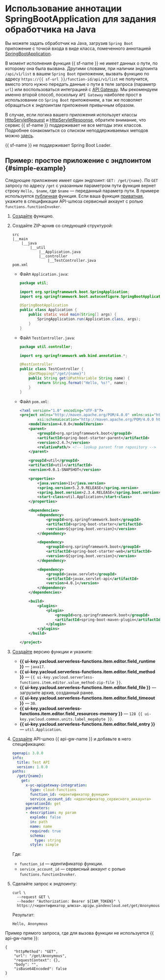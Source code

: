 # Использование аннотации SpringBootApplication для задания обработчика на Java

Вы можете задать обработчик на Java, загрузив `Spring Boot` приложение с точкой входа в виде класса, помеченного аннотацией [SpringBootApplication](https://docs.spring.io/spring-boot/docs/current/api/org/springframework/boot/autoconfigure/SpringBootApplication.html).

В момент исполнения функция {{ sf-name }} не имеет данных о пути, по которому она была вызвана. Другими словами, при наличии эндпоинта `/api/v1/list` в вашем `Spring Boot` приложении, вызвать функцию по адресу `https://{{ sf-url }}/function-id/api/v1/list` не получится, вместо этого нужно передать данные о пути в теле запроса (параметр `url`) или воспользоваться интеграцией с [API Gateway](../../../../api-gateway/quickstart/index.md). Мы рекомендуем именно второй способ, поскольку `API Gateway` наиболее прост в использовании со `Spring Boot` приложением, а так же позволяет обращаться к эндпоинтам приложения привычным образом.

В случае, если логика вашего приложения использует классы [HttpServletRequest](https://docs.oracle.com/javaee/7/api/javax/servlet/http/HttpServletRequest.html) и [HttpServletResponse](https://docs.oracle.com/javaee/7/api/javax/servlet/http/HttpServletResponse.html), обратите внимание, что сервис {{ sf-name }} поддерживает не все методы этих классов. Подробнее ознакомиться со списком неподдерживаемых методов можно [здесь](servlet-api.md#unsupported).

{{ sf-name }} не поддерживает Spring Boot Loader.



## Пример: простое приложение с эндпоинтом {#simple-example}

Следующее приложение имеет один эндпоинт: `GET: /get/{name}`. По `GET` запросу по адресу `/get` с указанным параметром пути функция вернет строку `Hello, $name`, где `$name` — переданный параметр пути. В примере используется [публичная](../../../operations/function/function-public.md) функция. Если ваша функция [приватная](../../../operations/function/function-private.md), укажите в спецификации API-шлюза сервисный аккаунт с ролью `functions.functionInvoker`.

1. [Создайте](../../../operations/function/function-create.md) функцию.

1. Создайте ZIP-архив со следующей структурой:

    ```text
    src
    |__main
        |__java
            |__util
                |__Application.java
                |__controller
                    |__TestController.java
    pom.xml
    ```

    * Файл `Application.java`:

      ```java
      package util;

      import org.springframework.boot.SpringApplication;
      import org.springframework.boot.autoconfigure.SpringBootApplication;

      @SpringBootApplication
      public class Application {
          public static void main(String[] args) {
              SpringApplication.run(Application.class, args);
          }
      }
      ```

    * Файл `TestController.java`:

      ```java
      package util.controller;

      import org.springframework.web.bind.annotation.*;

      @RestController
      public class TestController {
          @GetMapping("/get/{name}")
          public String get(@PathVariable String name) {
              return String.format("Hello, %s!", name);
          }
      }
      ```

    * Файл `pom.xml`:

      ```xml
      <?xml version="1.0" encoding="UTF-8"?>
      <project xmlns="http://maven.apache.org/POM/4.0.0" xmlns:xsi="http://www.w3.org/2001/XMLSchema-instance"
              xsi:schemaLocation="http://maven.apache.org/POM/4.0.0 https://maven.apache.org/xsd/maven-4.0.0.xsd">
          <modelVersion>4.0.0</modelVersion>
          <parent>
              <groupId>org.springframework.boot</groupId>
              <artifactId>spring-boot-starter-parent</artifactId>
              <version>2.4.7</version>
              <relativePath/> <!-- lookup parent from repository -->
          </parent>

          <groupId>util</groupId>
          <artifactId>util</artifactId>
          <version>0.0.1-SNAPSHOT</version>

          <properties>
              <java.version>11</java.version>
              <spring.version>5.2.9.RELEASE</spring.version>
              <spring.boot.version>2.3.4.RELEASE</spring.boot.version>
              <start-class>util.Application</start-class>
          </properties>

          <dependencies>
              <dependency>
                  <groupId>org.springframework.boot</groupId>
                  <artifactId>spring-boot-starter</artifactId>
                  <version>${spring.boot.version}</version>
              </dependency>

              <dependency>
                  <groupId>org.springframework.boot</groupId>
                  <artifactId>spring-boot-starter-web</artifactId>
                  <version>${spring.boot.version}</version>
              </dependency>

              <dependency>
                  <groupId>javax.servlet</groupId>
                  <artifactId>javax.servlet-api</artifactId>
                  <version>4.0.1</version>
              </dependency>
          </dependencies>

          <build>
              <plugins>
                  <plugin>
                      <groupId>org.springframework.boot</groupId>
                      <artifactId>spring-boot-maven-plugin</artifactId>
                  </plugin>
              </plugins>
          </build>

      </project>
      ```

1. [Создайте](../../../operations/function/version-manage.md) версию функции и укажите:

    * **{{ ui-key.yacloud.serverless-functions.item.editor.field_runtime }}** — `java17`.
    * **{{ ui-key.yacloud.serverless-functions.item.editor.field_method }}** — `{{ ui-key.yacloud.serverless-functions.item.editor.value_method-zip-file }}`.
    * **{{ ui-key.yacloud.serverless-functions.item.editor.field_file }}** — загрузите архив, созданный ранее.
    * **{{ ui-key.yacloud.serverless-functions.item.editor.field_timeout }}** — `30`.
    * **{{ ui-key.yacloud.serverless-functions.item.editor.field_resources-memory }}** — `128 {{ ui-key.yacloud.common.units.label_megabyte }}`.
    * **{{ ui-key.yacloud.serverless-functions.item.editor.field_entry }}** — `util.Application`.

1. [Создайте](../../../../api-gateway/operations/api-gw-create.md) API-шлюз {{ api-gw-name }} и добавьте в него спецификацию:

    ```yaml
    openapi: 3.0.0
    info:
      title: Test API
      version: 1.0.0
    paths:
      /get/{name}:
        get:
          x-yc-apigateway-integration:
            type: cloud-functions
            function_id: <идентификатор_функции>
            service_account_id: <идентификатор_сервисного_аккаунта>
          operationId: get
          parameters:
          - description: my param
            explode: false
            in: path
            name: name
            required: true
            schema:
              type: string
            style: simple
    ```

    Где:

    * `function_id` — идентификатор функции.
    * `service_account_id` — сервисный аккаунт с ролью `functions.functionInvoker`.

1. Сделайте запрос к эндпоинту:

    ```
    curl \
      --request GET \
      --header "Authorization: Bearer ${IAM_TOKEN}" \
      https://<идентификатор_шлюза>.apigw.yandexcloud.net/get/Anonymous
    ```

    Результат:

    ```
    Hello, Anonymous
    ```

Пример прямого запроса, где для вызова функции не используется {{ api-gw-name }}:

```
{
    "httpMethod": "GET",
    "url": "/get/Anonymous",
    "requestContext": {},
    "body": "",
    "isBase64Encoded": false
}
```

